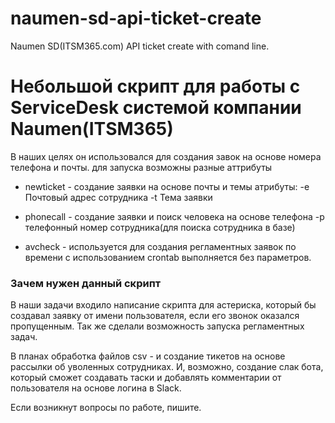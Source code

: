 # naumen-sd-api-ticket-create

Naumen SD(ITSM365.com) API ticket create with comand line.

# Небольшой скрипт для работы с ServiceDesk системой компании Naumen(ITSM365)

В наших целях он использовался для создания завок на основе номера телефона и почты.
для запуска возможны разные аттрибуты
- newticket - создание заявки на основе почты и темы
атрибуты:
-e Почтовый адрес сотрудника
-t Тема заявки

- phonecall - создание заявки и поиск человека на основе телефона
-p телефонный номер сотрудника(для поиска сотрудника в базе)

- avcheck - используется для создания регламентных заявок по времени с использованием crontab
выполняется без параметров.

### Зачем нужен данный скрипт

В наши задачи входило написание скрипта для астериска, который бы создавал заявку от имени пользователя, если его звонок оказался пропущенным.
Так же сделали возможность запуска регламентных задач.

В планах обработка файлов csv - и создание тикетов на основе рассылки об уволенных сотрудниках.
И, возможно, создание слак бота, который сможет создавать таски и добавлять комментарии от пользователя на основе логина в Slack.

Если возникнут вопросы по работе, пишите.
